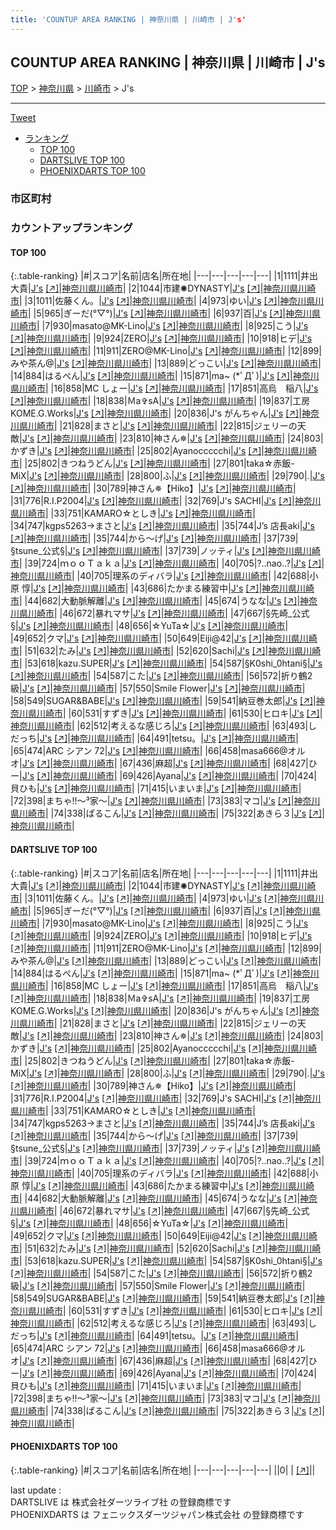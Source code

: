 ```yaml
---
title: 'COUNTUP AREA RANKING | 神奈川県 | 川崎市 | J's'
---
```

## COUNTUP AREA RANKING | 神奈川県 | 川崎市 | J's

[TOP](/darts/rank/) > [神奈川県](/darts/rank/神奈川県/) > [川崎市](/darts/rank/神奈川県/川崎市/) > J's

___

<a href="https://twitter.com/share?ref_src=twsrc%5Etfw" data-text="COUNTUP AREA RANKING | 神奈川県川崎市J's" class="twitter-share-button" data-hashtags="DARTSLIVE,PHOENIXDARTS,darts,ダーツ" data-show-count="false">Tweet</a>

* [ランキング](#カウントアップランキング)
    * [TOP 100](#top-100)
    * [DARTSLIVE TOP 100](#dartslive-top-100)
    * [PHOENIXDARTS TOP 100](#phoenixdarts-top-100)

### 市区町村

<ul>

</ul>

### カウントアップランキング

#### TOP 100



{:.table-ranking}
|#|スコア|名前|店名|所在地|
|---|---|---|---|---|
|1|1111|<span class="rank-name-dl">井出　大貴</span>|<a href="/darts/rank/shops/c9de1da240fdc2f128032249b44395af.html">J's</a> <a href="https://search.dartslive.com/jp/shop/c9de1da240fdc2f128032249b44395af">[↗]</a>|<a href="/darts/rank/神奈川県/川崎市">神奈川県川崎市</a>|
|2|1044|<span class="rank-name-dl">市建✺DYNASTY</span>|<a href="/darts/rank/shops/c9de1da240fdc2f128032249b44395af.html">J's</a> <a href="https://search.dartslive.com/jp/shop/c9de1da240fdc2f128032249b44395af">[↗]</a>|<a href="/darts/rank/神奈川県/川崎市">神奈川県川崎市</a>|
|3|1011|<span class="rank-name-dl">佐藤くん。</span>|<a href="/darts/rank/shops/c9de1da240fdc2f128032249b44395af.html">J's</a> <a href="https://search.dartslive.com/jp/shop/c9de1da240fdc2f128032249b44395af">[↗]</a>|<a href="/darts/rank/神奈川県/川崎市">神奈川県川崎市</a>|
|4|973|<span class="rank-name-dl">ゆい</span>|<a href="/darts/rank/shops/c9de1da240fdc2f128032249b44395af.html">J's</a> <a href="https://search.dartslive.com/jp/shop/c9de1da240fdc2f128032249b44395af">[↗]</a>|<a href="/darts/rank/神奈川県/川崎市">神奈川県川崎市</a>|
|5|965|<span class="rank-name-dl">ぎーだ(°▽°)</span>|<a href="/darts/rank/shops/c9de1da240fdc2f128032249b44395af.html">J's</a> <a href="https://search.dartslive.com/jp/shop/c9de1da240fdc2f128032249b44395af">[↗]</a>|<a href="/darts/rank/神奈川県/川崎市">神奈川県川崎市</a>|
|6|937|<span class="rank-name-dl">百</span>|<a href="/darts/rank/shops/c9de1da240fdc2f128032249b44395af.html">J's</a> <a href="https://search.dartslive.com/jp/shop/c9de1da240fdc2f128032249b44395af">[↗]</a>|<a href="/darts/rank/神奈川県/川崎市">神奈川県川崎市</a>|
|7|930|<span class="rank-name-dl">masato@MK-Lino</span>|<a href="/darts/rank/shops/c9de1da240fdc2f128032249b44395af.html">J's</a> <a href="https://search.dartslive.com/jp/shop/c9de1da240fdc2f128032249b44395af">[↗]</a>|<a href="/darts/rank/神奈川県/川崎市">神奈川県川崎市</a>|
|8|925|<span class="rank-name-dl">こう</span>|<a href="/darts/rank/shops/c9de1da240fdc2f128032249b44395af.html">J's</a> <a href="https://search.dartslive.com/jp/shop/c9de1da240fdc2f128032249b44395af">[↗]</a>|<a href="/darts/rank/神奈川県/川崎市">神奈川県川崎市</a>|
|9|924|<span class="rank-name-dl">ZERO</span>|<a href="/darts/rank/shops/c9de1da240fdc2f128032249b44395af.html">J's</a> <a href="https://search.dartslive.com/jp/shop/c9de1da240fdc2f128032249b44395af">[↗]</a>|<a href="/darts/rank/神奈川県/川崎市">神奈川県川崎市</a>|
|10|918|<span class="rank-name-dl">ヒデ</span>|<a href="/darts/rank/shops/c9de1da240fdc2f128032249b44395af.html">J's</a> <a href="https://search.dartslive.com/jp/shop/c9de1da240fdc2f128032249b44395af">[↗]</a>|<a href="/darts/rank/神奈川県/川崎市">神奈川県川崎市</a>|
|11|911|<span class="rank-name-dl">ZERO@MK-Lino</span>|<a href="/darts/rank/shops/c9de1da240fdc2f128032249b44395af.html">J's</a> <a href="https://search.dartslive.com/jp/shop/c9de1da240fdc2f128032249b44395af">[↗]</a>|<a href="/darts/rank/神奈川県/川崎市">神奈川県川崎市</a>|
|12|899|<span class="rank-name-dl">みや茶ん@</span>|<a href="/darts/rank/shops/c9de1da240fdc2f128032249b44395af.html">J's</a> <a href="https://search.dartslive.com/jp/shop/c9de1da240fdc2f128032249b44395af">[↗]</a>|<a href="/darts/rank/神奈川県/川崎市">神奈川県川崎市</a>|
|13|889|<span class="rank-name-dl">どっこい</span>|<a href="/darts/rank/shops/c9de1da240fdc2f128032249b44395af.html">J's</a> <a href="https://search.dartslive.com/jp/shop/c9de1da240fdc2f128032249b44395af">[↗]</a>|<a href="/darts/rank/神奈川県/川崎市">神奈川県川崎市</a>|
|14|884|<span class="rank-name-dl">はるぺん</span>|<a href="/darts/rank/shops/c9de1da240fdc2f128032249b44395af.html">J's</a> <a href="https://search.dartslive.com/jp/shop/c9de1da240fdc2f128032249b44395af">[↗]</a>|<a href="/darts/rank/神奈川県/川崎市">神奈川県川崎市</a>|
|15|871|<span class="rank-name-dl">ma~ (*ﾟДﾟ)</span>|<a href="/darts/rank/shops/c9de1da240fdc2f128032249b44395af.html">J's</a> <a href="https://search.dartslive.com/jp/shop/c9de1da240fdc2f128032249b44395af">[↗]</a>|<a href="/darts/rank/神奈川県/川崎市">神奈川県川崎市</a>|
|16|858|<span class="rank-name-dl">MC しょー</span>|<a href="/darts/rank/shops/c9de1da240fdc2f128032249b44395af.html">J's</a> <a href="https://search.dartslive.com/jp/shop/c9de1da240fdc2f128032249b44395af">[↗]</a>|<a href="/darts/rank/神奈川県/川崎市">神奈川県川崎市</a>|
|17|851|<span class="rank-name-dl">高烏　稲八</span>|<a href="/darts/rank/shops/c9de1da240fdc2f128032249b44395af.html">J's</a> <a href="https://search.dartslive.com/jp/shop/c9de1da240fdc2f128032249b44395af">[↗]</a>|<a href="/darts/rank/神奈川県/川崎市">神奈川県川崎市</a>|
|18|838|<span class="rank-name-dl">Ｍa✞sA</span>|<a href="/darts/rank/shops/c9de1da240fdc2f128032249b44395af.html">J's</a> <a href="https://search.dartslive.com/jp/shop/c9de1da240fdc2f128032249b44395af">[↗]</a>|<a href="/darts/rank/神奈川県/川崎市">神奈川県川崎市</a>|
|19|837|<span class="rank-name-dl">工房KOME.G.Works</span>|<a href="/darts/rank/shops/c9de1da240fdc2f128032249b44395af.html">J's</a> <a href="https://search.dartslive.com/jp/shop/c9de1da240fdc2f128032249b44395af">[↗]</a>|<a href="/darts/rank/神奈川県/川崎市">神奈川県川崎市</a>|
|20|836|<span class="rank-name-dl">J&#x27;s がんちゃん</span>|<a href="/darts/rank/shops/c9de1da240fdc2f128032249b44395af.html">J's</a> <a href="https://search.dartslive.com/jp/shop/c9de1da240fdc2f128032249b44395af">[↗]</a>|<a href="/darts/rank/神奈川県/川崎市">神奈川県川崎市</a>|
|21|828|<span class="rank-name-dl">まさと</span>|<a href="/darts/rank/shops/c9de1da240fdc2f128032249b44395af.html">J's</a> <a href="https://search.dartslive.com/jp/shop/c9de1da240fdc2f128032249b44395af">[↗]</a>|<a href="/darts/rank/神奈川県/川崎市">神奈川県川崎市</a>|
|22|815|<span class="rank-name-dl">ジェリーの天敵</span>|<a href="/darts/rank/shops/c9de1da240fdc2f128032249b44395af.html">J's</a> <a href="https://search.dartslive.com/jp/shop/c9de1da240fdc2f128032249b44395af">[↗]</a>|<a href="/darts/rank/神奈川県/川崎市">神奈川県川崎市</a>|
|23|810|<span class="rank-name-dl">神さん✵</span>|<a href="/darts/rank/shops/c9de1da240fdc2f128032249b44395af.html">J's</a> <a href="https://search.dartslive.com/jp/shop/c9de1da240fdc2f128032249b44395af">[↗]</a>|<a href="/darts/rank/神奈川県/川崎市">神奈川県川崎市</a>|
|24|803|<span class="rank-name-dl">かずき</span>|<a href="/darts/rank/shops/c9de1da240fdc2f128032249b44395af.html">J's</a> <a href="https://search.dartslive.com/jp/shop/c9de1da240fdc2f128032249b44395af">[↗]</a>|<a href="/darts/rank/神奈川県/川崎市">神奈川県川崎市</a>|
|25|802|<span class="rank-name-dl">Ayanoccccchi</span>|<a href="/darts/rank/shops/c9de1da240fdc2f128032249b44395af.html">J's</a> <a href="https://search.dartslive.com/jp/shop/c9de1da240fdc2f128032249b44395af">[↗]</a>|<a href="/darts/rank/神奈川県/川崎市">神奈川県川崎市</a>|
|25|802|<span class="rank-name-dl">きつねうどん</span>|<a href="/darts/rank/shops/c9de1da240fdc2f128032249b44395af.html">J's</a> <a href="https://search.dartslive.com/jp/shop/c9de1da240fdc2f128032249b44395af">[↗]</a>|<a href="/darts/rank/神奈川県/川崎市">神奈川県川崎市</a>|
|27|801|<span class="rank-name-dl">taka☆赤飯-MiX</span>|<a href="/darts/rank/shops/c9de1da240fdc2f128032249b44395af.html">J's</a> <a href="https://search.dartslive.com/jp/shop/c9de1da240fdc2f128032249b44395af">[↗]</a>|<a href="/darts/rank/神奈川県/川崎市">神奈川県川崎市</a>|
|28|800|<span class="rank-name-dl">ふ</span>|<a href="/darts/rank/shops/c9de1da240fdc2f128032249b44395af.html">J's</a> <a href="https://search.dartslive.com/jp/shop/c9de1da240fdc2f128032249b44395af">[↗]</a>|<a href="/darts/rank/神奈川県/川崎市">神奈川県川崎市</a>|
|29|790|<span class="rank-name-dl">.</span>|<a href="/darts/rank/shops/c9de1da240fdc2f128032249b44395af.html">J's</a> <a href="https://search.dartslive.com/jp/shop/c9de1da240fdc2f128032249b44395af">[↗]</a>|<a href="/darts/rank/神奈川県/川崎市">神奈川県川崎市</a>|
|30|789|<span class="rank-name-dl">神さん✵【Hiko】</span>|<a href="/darts/rank/shops/c9de1da240fdc2f128032249b44395af.html">J's</a> <a href="https://search.dartslive.com/jp/shop/c9de1da240fdc2f128032249b44395af">[↗]</a>|<a href="/darts/rank/神奈川県/川崎市">神奈川県川崎市</a>|
|31|776|<span class="rank-name-dl">R.I.P2004</span>|<a href="/darts/rank/shops/c9de1da240fdc2f128032249b44395af.html">J's</a> <a href="https://search.dartslive.com/jp/shop/c9de1da240fdc2f128032249b44395af">[↗]</a>|<a href="/darts/rank/神奈川県/川崎市">神奈川県川崎市</a>|
|32|769|<span class="rank-name-dl">J&#x27;s SACHI</span>|<a href="/darts/rank/shops/c9de1da240fdc2f128032249b44395af.html">J's</a> <a href="https://search.dartslive.com/jp/shop/c9de1da240fdc2f128032249b44395af">[↗]</a>|<a href="/darts/rank/神奈川県/川崎市">神奈川県川崎市</a>|
|33|751|<span class="rank-name-dl">KAMARO☆としき</span>|<a href="/darts/rank/shops/c9de1da240fdc2f128032249b44395af.html">J's</a> <a href="https://search.dartslive.com/jp/shop/c9de1da240fdc2f128032249b44395af">[↗]</a>|<a href="/darts/rank/神奈川県/川崎市">神奈川県川崎市</a>|
|34|747|<span class="rank-name-dl">kgps5263→まさと</span>|<a href="/darts/rank/shops/c9de1da240fdc2f128032249b44395af.html">J's</a> <a href="https://search.dartslive.com/jp/shop/c9de1da240fdc2f128032249b44395af">[↗]</a>|<a href="/darts/rank/神奈川県/川崎市">神奈川県川崎市</a>|
|35|744|<span class="rank-name-dl">J’s 店長aki</span>|<a href="/darts/rank/shops/c9de1da240fdc2f128032249b44395af.html">J's</a> <a href="https://search.dartslive.com/jp/shop/c9de1da240fdc2f128032249b44395af">[↗]</a>|<a href="/darts/rank/神奈川県/川崎市">神奈川県川崎市</a>|
|35|744|<span class="rank-name-dl">から〜げ</span>|<a href="/darts/rank/shops/c9de1da240fdc2f128032249b44395af.html">J's</a> <a href="https://search.dartslive.com/jp/shop/c9de1da240fdc2f128032249b44395af">[↗]</a>|<a href="/darts/rank/神奈川県/川崎市">神奈川県川崎市</a>|
|37|739|<span class="rank-name-dl">§tsune_公式§</span>|<a href="/darts/rank/shops/c9de1da240fdc2f128032249b44395af.html">J's</a> <a href="https://search.dartslive.com/jp/shop/c9de1da240fdc2f128032249b44395af">[↗]</a>|<a href="/darts/rank/神奈川県/川崎市">神奈川県川崎市</a>|
|37|739|<span class="rank-name-dl">ノッティ</span>|<a href="/darts/rank/shops/c9de1da240fdc2f128032249b44395af.html">J's</a> <a href="https://search.dartslive.com/jp/shop/c9de1da240fdc2f128032249b44395af">[↗]</a>|<a href="/darts/rank/神奈川県/川崎市">神奈川県川崎市</a>|
|39|724|<span class="rank-name-dl">ｍｏｏＴａｋａ</span>|<a href="/darts/rank/shops/c9de1da240fdc2f128032249b44395af.html">J's</a> <a href="https://search.dartslive.com/jp/shop/c9de1da240fdc2f128032249b44395af">[↗]</a>|<a href="/darts/rank/神奈川県/川崎市">神奈川県川崎市</a>|
|40|705|<span class="rank-name-dl">?..nao..?</span>|<a href="/darts/rank/shops/c9de1da240fdc2f128032249b44395af.html">J's</a> <a href="https://search.dartslive.com/jp/shop/c9de1da240fdc2f128032249b44395af">[↗]</a>|<a href="/darts/rank/神奈川県/川崎市">神奈川県川崎市</a>|
|40|705|<span class="rank-name-dl">理系のディバラ</span>|<a href="/darts/rank/shops/c9de1da240fdc2f128032249b44395af.html">J's</a> <a href="https://search.dartslive.com/jp/shop/c9de1da240fdc2f128032249b44395af">[↗]</a>|<a href="/darts/rank/神奈川県/川崎市">神奈川県川崎市</a>|
|42|688|<span class="rank-name-dl">小原 惇</span>|<a href="/darts/rank/shops/c9de1da240fdc2f128032249b44395af.html">J's</a> <a href="https://search.dartslive.com/jp/shop/c9de1da240fdc2f128032249b44395af">[↗]</a>|<a href="/darts/rank/神奈川県/川崎市">神奈川県川崎市</a>|
|43|686|<span class="rank-name-dl">たかまる練習中</span>|<a href="/darts/rank/shops/c9de1da240fdc2f128032249b44395af.html">J's</a> <a href="https://search.dartslive.com/jp/shop/c9de1da240fdc2f128032249b44395af">[↗]</a>|<a href="/darts/rank/神奈川県/川崎市">神奈川県川崎市</a>|
|44|682|<span class="rank-name-dl">大動脈解離</span>|<a href="/darts/rank/shops/c9de1da240fdc2f128032249b44395af.html">J's</a> <a href="https://search.dartslive.com/jp/shop/c9de1da240fdc2f128032249b44395af">[↗]</a>|<a href="/darts/rank/神奈川県/川崎市">神奈川県川崎市</a>|
|45|674|<span class="rank-name-dl">うなな</span>|<a href="/darts/rank/shops/c9de1da240fdc2f128032249b44395af.html">J's</a> <a href="https://search.dartslive.com/jp/shop/c9de1da240fdc2f128032249b44395af">[↗]</a>|<a href="/darts/rank/神奈川県/川崎市">神奈川県川崎市</a>|
|46|672|<span class="rank-name-dl">暴れマサ</span>|<a href="/darts/rank/shops/c9de1da240fdc2f128032249b44395af.html">J's</a> <a href="https://search.dartslive.com/jp/shop/c9de1da240fdc2f128032249b44395af">[↗]</a>|<a href="/darts/rank/神奈川県/川崎市">神奈川県川崎市</a>|
|47|667|<span class="rank-name-dl">§先崎_公式§</span>|<a href="/darts/rank/shops/c9de1da240fdc2f128032249b44395af.html">J's</a> <a href="https://search.dartslive.com/jp/shop/c9de1da240fdc2f128032249b44395af">[↗]</a>|<a href="/darts/rank/神奈川県/川崎市">神奈川県川崎市</a>|
|48|656|<span class="rank-name-dl">☆YuTa☆</span>|<a href="/darts/rank/shops/c9de1da240fdc2f128032249b44395af.html">J's</a> <a href="https://search.dartslive.com/jp/shop/c9de1da240fdc2f128032249b44395af">[↗]</a>|<a href="/darts/rank/神奈川県/川崎市">神奈川県川崎市</a>|
|49|652|<span class="rank-name-dl">クマ</span>|<a href="/darts/rank/shops/c9de1da240fdc2f128032249b44395af.html">J's</a> <a href="https://search.dartslive.com/jp/shop/c9de1da240fdc2f128032249b44395af">[↗]</a>|<a href="/darts/rank/神奈川県/川崎市">神奈川県川崎市</a>|
|50|649|<span class="rank-name-dl">Eiji@42</span>|<a href="/darts/rank/shops/c9de1da240fdc2f128032249b44395af.html">J's</a> <a href="https://search.dartslive.com/jp/shop/c9de1da240fdc2f128032249b44395af">[↗]</a>|<a href="/darts/rank/神奈川県/川崎市">神奈川県川崎市</a>|
|51|632|<span class="rank-name-dl">たみ</span>|<a href="/darts/rank/shops/c9de1da240fdc2f128032249b44395af.html">J's</a> <a href="https://search.dartslive.com/jp/shop/c9de1da240fdc2f128032249b44395af">[↗]</a>|<a href="/darts/rank/神奈川県/川崎市">神奈川県川崎市</a>|
|52|620|<span class="rank-name-dl">Sachi</span>|<a href="/darts/rank/shops/c9de1da240fdc2f128032249b44395af.html">J's</a> <a href="https://search.dartslive.com/jp/shop/c9de1da240fdc2f128032249b44395af">[↗]</a>|<a href="/darts/rank/神奈川県/川崎市">神奈川県川崎市</a>|
|53|618|<span class="rank-name-dl">kazu.SUPER</span>|<a href="/darts/rank/shops/c9de1da240fdc2f128032249b44395af.html">J's</a> <a href="https://search.dartslive.com/jp/shop/c9de1da240fdc2f128032249b44395af">[↗]</a>|<a href="/darts/rank/神奈川県/川崎市">神奈川県川崎市</a>|
|54|587|<span class="rank-name-dl">§K0shi_0htani§</span>|<a href="/darts/rank/shops/c9de1da240fdc2f128032249b44395af.html">J's</a> <a href="https://search.dartslive.com/jp/shop/c9de1da240fdc2f128032249b44395af">[↗]</a>|<a href="/darts/rank/神奈川県/川崎市">神奈川県川崎市</a>|
|54|587|<span class="rank-name-dl">こた</span>|<a href="/darts/rank/shops/c9de1da240fdc2f128032249b44395af.html">J's</a> <a href="https://search.dartslive.com/jp/shop/c9de1da240fdc2f128032249b44395af">[↗]</a>|<a href="/darts/rank/神奈川県/川崎市">神奈川県川崎市</a>|
|56|572|<span class="rank-name-dl">折り鶴2級</span>|<a href="/darts/rank/shops/c9de1da240fdc2f128032249b44395af.html">J's</a> <a href="https://search.dartslive.com/jp/shop/c9de1da240fdc2f128032249b44395af">[↗]</a>|<a href="/darts/rank/神奈川県/川崎市">神奈川県川崎市</a>|
|57|550|<span class="rank-name-dl">Smile Flower</span>|<a href="/darts/rank/shops/c9de1da240fdc2f128032249b44395af.html">J's</a> <a href="https://search.dartslive.com/jp/shop/c9de1da240fdc2f128032249b44395af">[↗]</a>|<a href="/darts/rank/神奈川県/川崎市">神奈川県川崎市</a>|
|58|549|<span class="rank-name-dl">SUGAR&amp;BABE</span>|<a href="/darts/rank/shops/c9de1da240fdc2f128032249b44395af.html">J's</a> <a href="https://search.dartslive.com/jp/shop/c9de1da240fdc2f128032249b44395af">[↗]</a>|<a href="/darts/rank/神奈川県/川崎市">神奈川県川崎市</a>|
|59|541|<span class="rank-name-dl">納豆巻太郎</span>|<a href="/darts/rank/shops/c9de1da240fdc2f128032249b44395af.html">J's</a> <a href="https://search.dartslive.com/jp/shop/c9de1da240fdc2f128032249b44395af">[↗]</a>|<a href="/darts/rank/神奈川県/川崎市">神奈川県川崎市</a>|
|60|531|<span class="rank-name-dl">すずき</span>|<a href="/darts/rank/shops/c9de1da240fdc2f128032249b44395af.html">J's</a> <a href="https://search.dartslive.com/jp/shop/c9de1da240fdc2f128032249b44395af">[↗]</a>|<a href="/darts/rank/神奈川県/川崎市">神奈川県川崎市</a>|
|61|530|<span class="rank-name-dl">ヒロキ</span>|<a href="/darts/rank/shops/c9de1da240fdc2f128032249b44395af.html">J's</a> <a href="https://search.dartslive.com/jp/shop/c9de1da240fdc2f128032249b44395af">[↗]</a>|<a href="/darts/rank/神奈川県/川崎市">神奈川県川崎市</a>|
|62|512|<span class="rank-name-dl">考えるな感じろ</span>|<a href="/darts/rank/shops/c9de1da240fdc2f128032249b44395af.html">J's</a> <a href="https://search.dartslive.com/jp/shop/c9de1da240fdc2f128032249b44395af">[↗]</a>|<a href="/darts/rank/神奈川県/川崎市">神奈川県川崎市</a>|
|63|493|<span class="rank-name-dl">しだっち</span>|<a href="/darts/rank/shops/c9de1da240fdc2f128032249b44395af.html">J's</a> <a href="https://search.dartslive.com/jp/shop/c9de1da240fdc2f128032249b44395af">[↗]</a>|<a href="/darts/rank/神奈川県/川崎市">神奈川県川崎市</a>|
|64|491|<span class="rank-name-dl">tetsu。</span>|<a href="/darts/rank/shops/c9de1da240fdc2f128032249b44395af.html">J's</a> <a href="https://search.dartslive.com/jp/shop/c9de1da240fdc2f128032249b44395af">[↗]</a>|<a href="/darts/rank/神奈川県/川崎市">神奈川県川崎市</a>|
|65|474|<span class="rank-name-dl">ARC シアン 72</span>|<a href="/darts/rank/shops/c9de1da240fdc2f128032249b44395af.html">J's</a> <a href="https://search.dartslive.com/jp/shop/c9de1da240fdc2f128032249b44395af">[↗]</a>|<a href="/darts/rank/神奈川県/川崎市">神奈川県川崎市</a>|
|66|458|<span class="rank-name-dl">masa666@オルオ</span>|<a href="/darts/rank/shops/c9de1da240fdc2f128032249b44395af.html">J's</a> <a href="https://search.dartslive.com/jp/shop/c9de1da240fdc2f128032249b44395af">[↗]</a>|<a href="/darts/rank/神奈川県/川崎市">神奈川県川崎市</a>|
|67|436|<span class="rank-name-dl">麻超</span>|<a href="/darts/rank/shops/c9de1da240fdc2f128032249b44395af.html">J's</a> <a href="https://search.dartslive.com/jp/shop/c9de1da240fdc2f128032249b44395af">[↗]</a>|<a href="/darts/rank/神奈川県/川崎市">神奈川県川崎市</a>|
|68|427|<span class="rank-name-dl">ひー</span>|<a href="/darts/rank/shops/c9de1da240fdc2f128032249b44395af.html">J's</a> <a href="https://search.dartslive.com/jp/shop/c9de1da240fdc2f128032249b44395af">[↗]</a>|<a href="/darts/rank/神奈川県/川崎市">神奈川県川崎市</a>|
|69|426|<span class="rank-name-dl">Ayana</span>|<a href="/darts/rank/shops/c9de1da240fdc2f128032249b44395af.html">J's</a> <a href="https://search.dartslive.com/jp/shop/c9de1da240fdc2f128032249b44395af">[↗]</a>|<a href="/darts/rank/神奈川県/川崎市">神奈川県川崎市</a>|
|70|424|<span class="rank-name-dl">貝ひも</span>|<a href="/darts/rank/shops/c9de1da240fdc2f128032249b44395af.html">J's</a> <a href="https://search.dartslive.com/jp/shop/c9de1da240fdc2f128032249b44395af">[↗]</a>|<a href="/darts/rank/神奈川県/川崎市">神奈川県川崎市</a>|
|71|415|<span class="rank-name-dl">いまいま</span>|<a href="/darts/rank/shops/c9de1da240fdc2f128032249b44395af.html">J's</a> <a href="https://search.dartslive.com/jp/shop/c9de1da240fdc2f128032249b44395af">[↗]</a>|<a href="/darts/rank/神奈川県/川崎市">神奈川県川崎市</a>|
|72|398|<span class="rank-name-dl">まちゃ!!〜³家〜</span>|<a href="/darts/rank/shops/c9de1da240fdc2f128032249b44395af.html">J's</a> <a href="https://search.dartslive.com/jp/shop/c9de1da240fdc2f128032249b44395af">[↗]</a>|<a href="/darts/rank/神奈川県/川崎市">神奈川県川崎市</a>|
|73|383|<span class="rank-name-dl">マコ</span>|<a href="/darts/rank/shops/c9de1da240fdc2f128032249b44395af.html">J's</a> <a href="https://search.dartslive.com/jp/shop/c9de1da240fdc2f128032249b44395af">[↗]</a>|<a href="/darts/rank/神奈川県/川崎市">神奈川県川崎市</a>|
|74|338|<span class="rank-name-dl">ぱるこん</span>|<a href="/darts/rank/shops/c9de1da240fdc2f128032249b44395af.html">J's</a> <a href="https://search.dartslive.com/jp/shop/c9de1da240fdc2f128032249b44395af">[↗]</a>|<a href="/darts/rank/神奈川県/川崎市">神奈川県川崎市</a>|
|75|322|<span class="rank-name-dl">あきら３</span>|<a href="/darts/rank/shops/c9de1da240fdc2f128032249b44395af.html">J's</a> <a href="https://search.dartslive.com/jp/shop/c9de1da240fdc2f128032249b44395af">[↗]</a>|<a href="/darts/rank/神奈川県/川崎市">神奈川県川崎市</a>|


#### DARTSLIVE TOP 100



{:.table-ranking}
|#|スコア|名前|店名|所在地|
|---|---|---|---|---|
|1|1111|<span class="rank-name-dl">井出　大貴</span>|<a href="/darts/rank/shops/c9de1da240fdc2f128032249b44395af.html">J's</a> <a href="https://search.dartslive.com/jp/shop/c9de1da240fdc2f128032249b44395af">[↗]</a>|<a href="/darts/rank/神奈川県/川崎市">神奈川県川崎市</a>|
|2|1044|<span class="rank-name-dl">市建✺DYNASTY</span>|<a href="/darts/rank/shops/c9de1da240fdc2f128032249b44395af.html">J's</a> <a href="https://search.dartslive.com/jp/shop/c9de1da240fdc2f128032249b44395af">[↗]</a>|<a href="/darts/rank/神奈川県/川崎市">神奈川県川崎市</a>|
|3|1011|<span class="rank-name-dl">佐藤くん。</span>|<a href="/darts/rank/shops/c9de1da240fdc2f128032249b44395af.html">J's</a> <a href="https://search.dartslive.com/jp/shop/c9de1da240fdc2f128032249b44395af">[↗]</a>|<a href="/darts/rank/神奈川県/川崎市">神奈川県川崎市</a>|
|4|973|<span class="rank-name-dl">ゆい</span>|<a href="/darts/rank/shops/c9de1da240fdc2f128032249b44395af.html">J's</a> <a href="https://search.dartslive.com/jp/shop/c9de1da240fdc2f128032249b44395af">[↗]</a>|<a href="/darts/rank/神奈川県/川崎市">神奈川県川崎市</a>|
|5|965|<span class="rank-name-dl">ぎーだ(°▽°)</span>|<a href="/darts/rank/shops/c9de1da240fdc2f128032249b44395af.html">J's</a> <a href="https://search.dartslive.com/jp/shop/c9de1da240fdc2f128032249b44395af">[↗]</a>|<a href="/darts/rank/神奈川県/川崎市">神奈川県川崎市</a>|
|6|937|<span class="rank-name-dl">百</span>|<a href="/darts/rank/shops/c9de1da240fdc2f128032249b44395af.html">J's</a> <a href="https://search.dartslive.com/jp/shop/c9de1da240fdc2f128032249b44395af">[↗]</a>|<a href="/darts/rank/神奈川県/川崎市">神奈川県川崎市</a>|
|7|930|<span class="rank-name-dl">masato@MK-Lino</span>|<a href="/darts/rank/shops/c9de1da240fdc2f128032249b44395af.html">J's</a> <a href="https://search.dartslive.com/jp/shop/c9de1da240fdc2f128032249b44395af">[↗]</a>|<a href="/darts/rank/神奈川県/川崎市">神奈川県川崎市</a>|
|8|925|<span class="rank-name-dl">こう</span>|<a href="/darts/rank/shops/c9de1da240fdc2f128032249b44395af.html">J's</a> <a href="https://search.dartslive.com/jp/shop/c9de1da240fdc2f128032249b44395af">[↗]</a>|<a href="/darts/rank/神奈川県/川崎市">神奈川県川崎市</a>|
|9|924|<span class="rank-name-dl">ZERO</span>|<a href="/darts/rank/shops/c9de1da240fdc2f128032249b44395af.html">J's</a> <a href="https://search.dartslive.com/jp/shop/c9de1da240fdc2f128032249b44395af">[↗]</a>|<a href="/darts/rank/神奈川県/川崎市">神奈川県川崎市</a>|
|10|918|<span class="rank-name-dl">ヒデ</span>|<a href="/darts/rank/shops/c9de1da240fdc2f128032249b44395af.html">J's</a> <a href="https://search.dartslive.com/jp/shop/c9de1da240fdc2f128032249b44395af">[↗]</a>|<a href="/darts/rank/神奈川県/川崎市">神奈川県川崎市</a>|
|11|911|<span class="rank-name-dl">ZERO@MK-Lino</span>|<a href="/darts/rank/shops/c9de1da240fdc2f128032249b44395af.html">J's</a> <a href="https://search.dartslive.com/jp/shop/c9de1da240fdc2f128032249b44395af">[↗]</a>|<a href="/darts/rank/神奈川県/川崎市">神奈川県川崎市</a>|
|12|899|<span class="rank-name-dl">みや茶ん@</span>|<a href="/darts/rank/shops/c9de1da240fdc2f128032249b44395af.html">J's</a> <a href="https://search.dartslive.com/jp/shop/c9de1da240fdc2f128032249b44395af">[↗]</a>|<a href="/darts/rank/神奈川県/川崎市">神奈川県川崎市</a>|
|13|889|<span class="rank-name-dl">どっこい</span>|<a href="/darts/rank/shops/c9de1da240fdc2f128032249b44395af.html">J's</a> <a href="https://search.dartslive.com/jp/shop/c9de1da240fdc2f128032249b44395af">[↗]</a>|<a href="/darts/rank/神奈川県/川崎市">神奈川県川崎市</a>|
|14|884|<span class="rank-name-dl">はるぺん</span>|<a href="/darts/rank/shops/c9de1da240fdc2f128032249b44395af.html">J's</a> <a href="https://search.dartslive.com/jp/shop/c9de1da240fdc2f128032249b44395af">[↗]</a>|<a href="/darts/rank/神奈川県/川崎市">神奈川県川崎市</a>|
|15|871|<span class="rank-name-dl">ma~ (*ﾟДﾟ)</span>|<a href="/darts/rank/shops/c9de1da240fdc2f128032249b44395af.html">J's</a> <a href="https://search.dartslive.com/jp/shop/c9de1da240fdc2f128032249b44395af">[↗]</a>|<a href="/darts/rank/神奈川県/川崎市">神奈川県川崎市</a>|
|16|858|<span class="rank-name-dl">MC しょー</span>|<a href="/darts/rank/shops/c9de1da240fdc2f128032249b44395af.html">J's</a> <a href="https://search.dartslive.com/jp/shop/c9de1da240fdc2f128032249b44395af">[↗]</a>|<a href="/darts/rank/神奈川県/川崎市">神奈川県川崎市</a>|
|17|851|<span class="rank-name-dl">高烏　稲八</span>|<a href="/darts/rank/shops/c9de1da240fdc2f128032249b44395af.html">J's</a> <a href="https://search.dartslive.com/jp/shop/c9de1da240fdc2f128032249b44395af">[↗]</a>|<a href="/darts/rank/神奈川県/川崎市">神奈川県川崎市</a>|
|18|838|<span class="rank-name-dl">Ｍa✞sA</span>|<a href="/darts/rank/shops/c9de1da240fdc2f128032249b44395af.html">J's</a> <a href="https://search.dartslive.com/jp/shop/c9de1da240fdc2f128032249b44395af">[↗]</a>|<a href="/darts/rank/神奈川県/川崎市">神奈川県川崎市</a>|
|19|837|<span class="rank-name-dl">工房KOME.G.Works</span>|<a href="/darts/rank/shops/c9de1da240fdc2f128032249b44395af.html">J's</a> <a href="https://search.dartslive.com/jp/shop/c9de1da240fdc2f128032249b44395af">[↗]</a>|<a href="/darts/rank/神奈川県/川崎市">神奈川県川崎市</a>|
|20|836|<span class="rank-name-dl">J&#x27;s がんちゃん</span>|<a href="/darts/rank/shops/c9de1da240fdc2f128032249b44395af.html">J's</a> <a href="https://search.dartslive.com/jp/shop/c9de1da240fdc2f128032249b44395af">[↗]</a>|<a href="/darts/rank/神奈川県/川崎市">神奈川県川崎市</a>|
|21|828|<span class="rank-name-dl">まさと</span>|<a href="/darts/rank/shops/c9de1da240fdc2f128032249b44395af.html">J's</a> <a href="https://search.dartslive.com/jp/shop/c9de1da240fdc2f128032249b44395af">[↗]</a>|<a href="/darts/rank/神奈川県/川崎市">神奈川県川崎市</a>|
|22|815|<span class="rank-name-dl">ジェリーの天敵</span>|<a href="/darts/rank/shops/c9de1da240fdc2f128032249b44395af.html">J's</a> <a href="https://search.dartslive.com/jp/shop/c9de1da240fdc2f128032249b44395af">[↗]</a>|<a href="/darts/rank/神奈川県/川崎市">神奈川県川崎市</a>|
|23|810|<span class="rank-name-dl">神さん✵</span>|<a href="/darts/rank/shops/c9de1da240fdc2f128032249b44395af.html">J's</a> <a href="https://search.dartslive.com/jp/shop/c9de1da240fdc2f128032249b44395af">[↗]</a>|<a href="/darts/rank/神奈川県/川崎市">神奈川県川崎市</a>|
|24|803|<span class="rank-name-dl">かずき</span>|<a href="/darts/rank/shops/c9de1da240fdc2f128032249b44395af.html">J's</a> <a href="https://search.dartslive.com/jp/shop/c9de1da240fdc2f128032249b44395af">[↗]</a>|<a href="/darts/rank/神奈川県/川崎市">神奈川県川崎市</a>|
|25|802|<span class="rank-name-dl">Ayanoccccchi</span>|<a href="/darts/rank/shops/c9de1da240fdc2f128032249b44395af.html">J's</a> <a href="https://search.dartslive.com/jp/shop/c9de1da240fdc2f128032249b44395af">[↗]</a>|<a href="/darts/rank/神奈川県/川崎市">神奈川県川崎市</a>|
|25|802|<span class="rank-name-dl">きつねうどん</span>|<a href="/darts/rank/shops/c9de1da240fdc2f128032249b44395af.html">J's</a> <a href="https://search.dartslive.com/jp/shop/c9de1da240fdc2f128032249b44395af">[↗]</a>|<a href="/darts/rank/神奈川県/川崎市">神奈川県川崎市</a>|
|27|801|<span class="rank-name-dl">taka☆赤飯-MiX</span>|<a href="/darts/rank/shops/c9de1da240fdc2f128032249b44395af.html">J's</a> <a href="https://search.dartslive.com/jp/shop/c9de1da240fdc2f128032249b44395af">[↗]</a>|<a href="/darts/rank/神奈川県/川崎市">神奈川県川崎市</a>|
|28|800|<span class="rank-name-dl">ふ</span>|<a href="/darts/rank/shops/c9de1da240fdc2f128032249b44395af.html">J's</a> <a href="https://search.dartslive.com/jp/shop/c9de1da240fdc2f128032249b44395af">[↗]</a>|<a href="/darts/rank/神奈川県/川崎市">神奈川県川崎市</a>|
|29|790|<span class="rank-name-dl">.</span>|<a href="/darts/rank/shops/c9de1da240fdc2f128032249b44395af.html">J's</a> <a href="https://search.dartslive.com/jp/shop/c9de1da240fdc2f128032249b44395af">[↗]</a>|<a href="/darts/rank/神奈川県/川崎市">神奈川県川崎市</a>|
|30|789|<span class="rank-name-dl">神さん✵【Hiko】</span>|<a href="/darts/rank/shops/c9de1da240fdc2f128032249b44395af.html">J's</a> <a href="https://search.dartslive.com/jp/shop/c9de1da240fdc2f128032249b44395af">[↗]</a>|<a href="/darts/rank/神奈川県/川崎市">神奈川県川崎市</a>|
|31|776|<span class="rank-name-dl">R.I.P2004</span>|<a href="/darts/rank/shops/c9de1da240fdc2f128032249b44395af.html">J's</a> <a href="https://search.dartslive.com/jp/shop/c9de1da240fdc2f128032249b44395af">[↗]</a>|<a href="/darts/rank/神奈川県/川崎市">神奈川県川崎市</a>|
|32|769|<span class="rank-name-dl">J&#x27;s SACHI</span>|<a href="/darts/rank/shops/c9de1da240fdc2f128032249b44395af.html">J's</a> <a href="https://search.dartslive.com/jp/shop/c9de1da240fdc2f128032249b44395af">[↗]</a>|<a href="/darts/rank/神奈川県/川崎市">神奈川県川崎市</a>|
|33|751|<span class="rank-name-dl">KAMARO☆としき</span>|<a href="/darts/rank/shops/c9de1da240fdc2f128032249b44395af.html">J's</a> <a href="https://search.dartslive.com/jp/shop/c9de1da240fdc2f128032249b44395af">[↗]</a>|<a href="/darts/rank/神奈川県/川崎市">神奈川県川崎市</a>|
|34|747|<span class="rank-name-dl">kgps5263→まさと</span>|<a href="/darts/rank/shops/c9de1da240fdc2f128032249b44395af.html">J's</a> <a href="https://search.dartslive.com/jp/shop/c9de1da240fdc2f128032249b44395af">[↗]</a>|<a href="/darts/rank/神奈川県/川崎市">神奈川県川崎市</a>|
|35|744|<span class="rank-name-dl">J’s 店長aki</span>|<a href="/darts/rank/shops/c9de1da240fdc2f128032249b44395af.html">J's</a> <a href="https://search.dartslive.com/jp/shop/c9de1da240fdc2f128032249b44395af">[↗]</a>|<a href="/darts/rank/神奈川県/川崎市">神奈川県川崎市</a>|
|35|744|<span class="rank-name-dl">から〜げ</span>|<a href="/darts/rank/shops/c9de1da240fdc2f128032249b44395af.html">J's</a> <a href="https://search.dartslive.com/jp/shop/c9de1da240fdc2f128032249b44395af">[↗]</a>|<a href="/darts/rank/神奈川県/川崎市">神奈川県川崎市</a>|
|37|739|<span class="rank-name-dl">§tsune_公式§</span>|<a href="/darts/rank/shops/c9de1da240fdc2f128032249b44395af.html">J's</a> <a href="https://search.dartslive.com/jp/shop/c9de1da240fdc2f128032249b44395af">[↗]</a>|<a href="/darts/rank/神奈川県/川崎市">神奈川県川崎市</a>|
|37|739|<span class="rank-name-dl">ノッティ</span>|<a href="/darts/rank/shops/c9de1da240fdc2f128032249b44395af.html">J's</a> <a href="https://search.dartslive.com/jp/shop/c9de1da240fdc2f128032249b44395af">[↗]</a>|<a href="/darts/rank/神奈川県/川崎市">神奈川県川崎市</a>|
|39|724|<span class="rank-name-dl">ｍｏｏＴａｋａ</span>|<a href="/darts/rank/shops/c9de1da240fdc2f128032249b44395af.html">J's</a> <a href="https://search.dartslive.com/jp/shop/c9de1da240fdc2f128032249b44395af">[↗]</a>|<a href="/darts/rank/神奈川県/川崎市">神奈川県川崎市</a>|
|40|705|<span class="rank-name-dl">?..nao..?</span>|<a href="/darts/rank/shops/c9de1da240fdc2f128032249b44395af.html">J's</a> <a href="https://search.dartslive.com/jp/shop/c9de1da240fdc2f128032249b44395af">[↗]</a>|<a href="/darts/rank/神奈川県/川崎市">神奈川県川崎市</a>|
|40|705|<span class="rank-name-dl">理系のディバラ</span>|<a href="/darts/rank/shops/c9de1da240fdc2f128032249b44395af.html">J's</a> <a href="https://search.dartslive.com/jp/shop/c9de1da240fdc2f128032249b44395af">[↗]</a>|<a href="/darts/rank/神奈川県/川崎市">神奈川県川崎市</a>|
|42|688|<span class="rank-name-dl">小原 惇</span>|<a href="/darts/rank/shops/c9de1da240fdc2f128032249b44395af.html">J's</a> <a href="https://search.dartslive.com/jp/shop/c9de1da240fdc2f128032249b44395af">[↗]</a>|<a href="/darts/rank/神奈川県/川崎市">神奈川県川崎市</a>|
|43|686|<span class="rank-name-dl">たかまる練習中</span>|<a href="/darts/rank/shops/c9de1da240fdc2f128032249b44395af.html">J's</a> <a href="https://search.dartslive.com/jp/shop/c9de1da240fdc2f128032249b44395af">[↗]</a>|<a href="/darts/rank/神奈川県/川崎市">神奈川県川崎市</a>|
|44|682|<span class="rank-name-dl">大動脈解離</span>|<a href="/darts/rank/shops/c9de1da240fdc2f128032249b44395af.html">J's</a> <a href="https://search.dartslive.com/jp/shop/c9de1da240fdc2f128032249b44395af">[↗]</a>|<a href="/darts/rank/神奈川県/川崎市">神奈川県川崎市</a>|
|45|674|<span class="rank-name-dl">うなな</span>|<a href="/darts/rank/shops/c9de1da240fdc2f128032249b44395af.html">J's</a> <a href="https://search.dartslive.com/jp/shop/c9de1da240fdc2f128032249b44395af">[↗]</a>|<a href="/darts/rank/神奈川県/川崎市">神奈川県川崎市</a>|
|46|672|<span class="rank-name-dl">暴れマサ</span>|<a href="/darts/rank/shops/c9de1da240fdc2f128032249b44395af.html">J's</a> <a href="https://search.dartslive.com/jp/shop/c9de1da240fdc2f128032249b44395af">[↗]</a>|<a href="/darts/rank/神奈川県/川崎市">神奈川県川崎市</a>|
|47|667|<span class="rank-name-dl">§先崎_公式§</span>|<a href="/darts/rank/shops/c9de1da240fdc2f128032249b44395af.html">J's</a> <a href="https://search.dartslive.com/jp/shop/c9de1da240fdc2f128032249b44395af">[↗]</a>|<a href="/darts/rank/神奈川県/川崎市">神奈川県川崎市</a>|
|48|656|<span class="rank-name-dl">☆YuTa☆</span>|<a href="/darts/rank/shops/c9de1da240fdc2f128032249b44395af.html">J's</a> <a href="https://search.dartslive.com/jp/shop/c9de1da240fdc2f128032249b44395af">[↗]</a>|<a href="/darts/rank/神奈川県/川崎市">神奈川県川崎市</a>|
|49|652|<span class="rank-name-dl">クマ</span>|<a href="/darts/rank/shops/c9de1da240fdc2f128032249b44395af.html">J's</a> <a href="https://search.dartslive.com/jp/shop/c9de1da240fdc2f128032249b44395af">[↗]</a>|<a href="/darts/rank/神奈川県/川崎市">神奈川県川崎市</a>|
|50|649|<span class="rank-name-dl">Eiji@42</span>|<a href="/darts/rank/shops/c9de1da240fdc2f128032249b44395af.html">J's</a> <a href="https://search.dartslive.com/jp/shop/c9de1da240fdc2f128032249b44395af">[↗]</a>|<a href="/darts/rank/神奈川県/川崎市">神奈川県川崎市</a>|
|51|632|<span class="rank-name-dl">たみ</span>|<a href="/darts/rank/shops/c9de1da240fdc2f128032249b44395af.html">J's</a> <a href="https://search.dartslive.com/jp/shop/c9de1da240fdc2f128032249b44395af">[↗]</a>|<a href="/darts/rank/神奈川県/川崎市">神奈川県川崎市</a>|
|52|620|<span class="rank-name-dl">Sachi</span>|<a href="/darts/rank/shops/c9de1da240fdc2f128032249b44395af.html">J's</a> <a href="https://search.dartslive.com/jp/shop/c9de1da240fdc2f128032249b44395af">[↗]</a>|<a href="/darts/rank/神奈川県/川崎市">神奈川県川崎市</a>|
|53|618|<span class="rank-name-dl">kazu.SUPER</span>|<a href="/darts/rank/shops/c9de1da240fdc2f128032249b44395af.html">J's</a> <a href="https://search.dartslive.com/jp/shop/c9de1da240fdc2f128032249b44395af">[↗]</a>|<a href="/darts/rank/神奈川県/川崎市">神奈川県川崎市</a>|
|54|587|<span class="rank-name-dl">§K0shi_0htani§</span>|<a href="/darts/rank/shops/c9de1da240fdc2f128032249b44395af.html">J's</a> <a href="https://search.dartslive.com/jp/shop/c9de1da240fdc2f128032249b44395af">[↗]</a>|<a href="/darts/rank/神奈川県/川崎市">神奈川県川崎市</a>|
|54|587|<span class="rank-name-dl">こた</span>|<a href="/darts/rank/shops/c9de1da240fdc2f128032249b44395af.html">J's</a> <a href="https://search.dartslive.com/jp/shop/c9de1da240fdc2f128032249b44395af">[↗]</a>|<a href="/darts/rank/神奈川県/川崎市">神奈川県川崎市</a>|
|56|572|<span class="rank-name-dl">折り鶴2級</span>|<a href="/darts/rank/shops/c9de1da240fdc2f128032249b44395af.html">J's</a> <a href="https://search.dartslive.com/jp/shop/c9de1da240fdc2f128032249b44395af">[↗]</a>|<a href="/darts/rank/神奈川県/川崎市">神奈川県川崎市</a>|
|57|550|<span class="rank-name-dl">Smile Flower</span>|<a href="/darts/rank/shops/c9de1da240fdc2f128032249b44395af.html">J's</a> <a href="https://search.dartslive.com/jp/shop/c9de1da240fdc2f128032249b44395af">[↗]</a>|<a href="/darts/rank/神奈川県/川崎市">神奈川県川崎市</a>|
|58|549|<span class="rank-name-dl">SUGAR&amp;BABE</span>|<a href="/darts/rank/shops/c9de1da240fdc2f128032249b44395af.html">J's</a> <a href="https://search.dartslive.com/jp/shop/c9de1da240fdc2f128032249b44395af">[↗]</a>|<a href="/darts/rank/神奈川県/川崎市">神奈川県川崎市</a>|
|59|541|<span class="rank-name-dl">納豆巻太郎</span>|<a href="/darts/rank/shops/c9de1da240fdc2f128032249b44395af.html">J's</a> <a href="https://search.dartslive.com/jp/shop/c9de1da240fdc2f128032249b44395af">[↗]</a>|<a href="/darts/rank/神奈川県/川崎市">神奈川県川崎市</a>|
|60|531|<span class="rank-name-dl">すずき</span>|<a href="/darts/rank/shops/c9de1da240fdc2f128032249b44395af.html">J's</a> <a href="https://search.dartslive.com/jp/shop/c9de1da240fdc2f128032249b44395af">[↗]</a>|<a href="/darts/rank/神奈川県/川崎市">神奈川県川崎市</a>|
|61|530|<span class="rank-name-dl">ヒロキ</span>|<a href="/darts/rank/shops/c9de1da240fdc2f128032249b44395af.html">J's</a> <a href="https://search.dartslive.com/jp/shop/c9de1da240fdc2f128032249b44395af">[↗]</a>|<a href="/darts/rank/神奈川県/川崎市">神奈川県川崎市</a>|
|62|512|<span class="rank-name-dl">考えるな感じろ</span>|<a href="/darts/rank/shops/c9de1da240fdc2f128032249b44395af.html">J's</a> <a href="https://search.dartslive.com/jp/shop/c9de1da240fdc2f128032249b44395af">[↗]</a>|<a href="/darts/rank/神奈川県/川崎市">神奈川県川崎市</a>|
|63|493|<span class="rank-name-dl">しだっち</span>|<a href="/darts/rank/shops/c9de1da240fdc2f128032249b44395af.html">J's</a> <a href="https://search.dartslive.com/jp/shop/c9de1da240fdc2f128032249b44395af">[↗]</a>|<a href="/darts/rank/神奈川県/川崎市">神奈川県川崎市</a>|
|64|491|<span class="rank-name-dl">tetsu。</span>|<a href="/darts/rank/shops/c9de1da240fdc2f128032249b44395af.html">J's</a> <a href="https://search.dartslive.com/jp/shop/c9de1da240fdc2f128032249b44395af">[↗]</a>|<a href="/darts/rank/神奈川県/川崎市">神奈川県川崎市</a>|
|65|474|<span class="rank-name-dl">ARC シアン 72</span>|<a href="/darts/rank/shops/c9de1da240fdc2f128032249b44395af.html">J's</a> <a href="https://search.dartslive.com/jp/shop/c9de1da240fdc2f128032249b44395af">[↗]</a>|<a href="/darts/rank/神奈川県/川崎市">神奈川県川崎市</a>|
|66|458|<span class="rank-name-dl">masa666@オルオ</span>|<a href="/darts/rank/shops/c9de1da240fdc2f128032249b44395af.html">J's</a> <a href="https://search.dartslive.com/jp/shop/c9de1da240fdc2f128032249b44395af">[↗]</a>|<a href="/darts/rank/神奈川県/川崎市">神奈川県川崎市</a>|
|67|436|<span class="rank-name-dl">麻超</span>|<a href="/darts/rank/shops/c9de1da240fdc2f128032249b44395af.html">J's</a> <a href="https://search.dartslive.com/jp/shop/c9de1da240fdc2f128032249b44395af">[↗]</a>|<a href="/darts/rank/神奈川県/川崎市">神奈川県川崎市</a>|
|68|427|<span class="rank-name-dl">ひー</span>|<a href="/darts/rank/shops/c9de1da240fdc2f128032249b44395af.html">J's</a> <a href="https://search.dartslive.com/jp/shop/c9de1da240fdc2f128032249b44395af">[↗]</a>|<a href="/darts/rank/神奈川県/川崎市">神奈川県川崎市</a>|
|69|426|<span class="rank-name-dl">Ayana</span>|<a href="/darts/rank/shops/c9de1da240fdc2f128032249b44395af.html">J's</a> <a href="https://search.dartslive.com/jp/shop/c9de1da240fdc2f128032249b44395af">[↗]</a>|<a href="/darts/rank/神奈川県/川崎市">神奈川県川崎市</a>|
|70|424|<span class="rank-name-dl">貝ひも</span>|<a href="/darts/rank/shops/c9de1da240fdc2f128032249b44395af.html">J's</a> <a href="https://search.dartslive.com/jp/shop/c9de1da240fdc2f128032249b44395af">[↗]</a>|<a href="/darts/rank/神奈川県/川崎市">神奈川県川崎市</a>|
|71|415|<span class="rank-name-dl">いまいま</span>|<a href="/darts/rank/shops/c9de1da240fdc2f128032249b44395af.html">J's</a> <a href="https://search.dartslive.com/jp/shop/c9de1da240fdc2f128032249b44395af">[↗]</a>|<a href="/darts/rank/神奈川県/川崎市">神奈川県川崎市</a>|
|72|398|<span class="rank-name-dl">まちゃ!!〜³家〜</span>|<a href="/darts/rank/shops/c9de1da240fdc2f128032249b44395af.html">J's</a> <a href="https://search.dartslive.com/jp/shop/c9de1da240fdc2f128032249b44395af">[↗]</a>|<a href="/darts/rank/神奈川県/川崎市">神奈川県川崎市</a>|
|73|383|<span class="rank-name-dl">マコ</span>|<a href="/darts/rank/shops/c9de1da240fdc2f128032249b44395af.html">J's</a> <a href="https://search.dartslive.com/jp/shop/c9de1da240fdc2f128032249b44395af">[↗]</a>|<a href="/darts/rank/神奈川県/川崎市">神奈川県川崎市</a>|
|74|338|<span class="rank-name-dl">ぱるこん</span>|<a href="/darts/rank/shops/c9de1da240fdc2f128032249b44395af.html">J's</a> <a href="https://search.dartslive.com/jp/shop/c9de1da240fdc2f128032249b44395af">[↗]</a>|<a href="/darts/rank/神奈川県/川崎市">神奈川県川崎市</a>|
|75|322|<span class="rank-name-dl">あきら３</span>|<a href="/darts/rank/shops/c9de1da240fdc2f128032249b44395af.html">J's</a> <a href="https://search.dartslive.com/jp/shop/c9de1da240fdc2f128032249b44395af">[↗]</a>|<a href="/darts/rank/神奈川県/川崎市">神奈川県川崎市</a>|


#### PHOENIXDARTS TOP 100



{:.table-ranking}
|#|スコア|名前|店名|所在地|
|---|---|---|---|---|
||0|<span class="rank-name-dl"> </span>|<a href="/darts/rank/shops/.html"></a> <a href="">[↗]</a>|<a href="/darts/rank//"></a>|


<div class="footer border-top border-gray-light mt-5 pt-3 text-right text-gray">
    last update : <span style="font-weight: italic" id="foot_last_modified"></span><br />
    DARTSLIVE は 株式会社ダーツライブ社 の登録商標です<br />
    PHOENIXDARTS は フェニックスダーツジャパン株式会社 の登録商標です<br />
</div>

<script src="https://cdnjs.cloudflare.com/ajax/libs/jquery.tablesorter/2.31.3/js/jquery.tablesorter.min.js" integrity="sha512-qzgd5cYSZcosqpzpn7zF2ZId8f/8CHmFKZ8j7mU4OUXTNRd5g+ZHBPsgKEwoqxCtdQvExE5LprwwPAgoicguNg==" crossorigin="anonymous" referrerpolicy="no-referrer"></script>
<link rel="stylesheet" href="https://cdnjs.cloudflare.com/ajax/libs/jquery.tablesorter/2.31.3/css/theme.default.min.css" integrity="sha512-wghhOJkjQX0Lh3NSWvNKeZ0ZpNn+SPVXX1Qyc9OCaogADktxrBiBdKGDoqVUOyhStvMBmJQ8ZdMHiR3wuEq8+w==" crossorigin="anonymous" referrerpolicy="no-referrer" />
<script>
$(function() {
    $(".table-ranking").tablesorter({sortList:[[0, 0]]});
    $("#foot_last_modified").text(formatDate(new Date(document.lastModified), 'yyyy-MM-dd HH:mm:ss'));
});
</script>

<script async src="https://platform.twitter.com/widgets.js" charset="utf-8"></script>